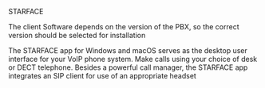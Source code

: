 STARFACE

The client Software depends on the version of the PBX, so the correct version should be selected for installation

The STARFACE app for Windows and macOS serves as the desktop user interface for your VoIP phone system. Make calls using your choice of desk or DECT telephone.
Besides a powerful call manager, the STARFACE app integrates an SIP client for use of an appropriate headset